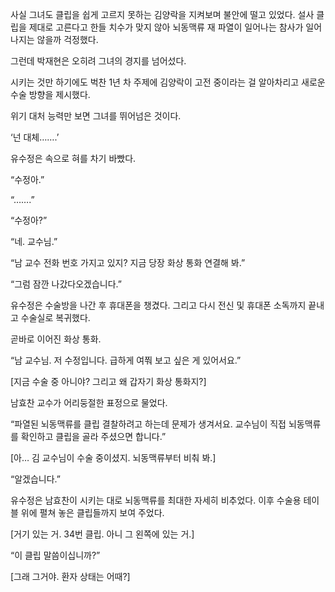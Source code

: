사실 그녀도 클립을 쉽게 고르지 못하는 김양락을 지켜보며 불안에 떨고 있었다. 설사 클립을 제대로 고른다고 한들 치수가 맞지 않아 뇌동맥류 재 파열이 일어나는 참사가 일어나지는 않을까 걱정했다.

그런데 박재현은 오히려 그녀의 경지를 넘어섰다.

시키는 것만 하기에도 벅찬 1년 차 주제에 김양락이 고전 중이라는 걸 알아차리고 새로운 수술 방향을 제시했다.

위기 대처 능력만 보면 그녀를 뛰어넘은 것이다.

‘넌 대체…….’

유수정은 속으로 혀를 차기 바빴다.

“수정아.”

“…….”

“수정아?”

“네. 교수님.”

“남 교수 전화 번호 가지고 있지? 지금 당장 화상 통화 연결해 봐.”

“그럼 잠깐 나갔다오겠습니다.”

유수정은 수술방을 나간 후 휴대폰을 챙겼다. 그리고 다시 전신 및 휴대폰 소독까지 끝내고 수술실로 복귀했다.

곧바로 이어진 화상 통화.

“남 교수님. 저 수정입니다. 급하게 여쭤 보고 싶은 게 있어서요.”

[지금 수술 중 아니야? 그리고 왜 갑자기 화상 통화지?]

남효찬 교수가 어리둥절한 표정으로 물었다.

“파열된 뇌동맥류를 클립 결찰하려고 하는데 문제가 생겨서요. 교수님이 직접 뇌동맥류를 확인하고 클립을 골라 주셨으면 합니다.”

[아… 김 교수님이 수술 중이셨지. 뇌동맥류부터 비춰 봐.]

“알겠습니다.”

유수정은 남효찬이 시키는 대로 뇌동맥류를 최대한 자세히 비추었다. 이후 수술용 테이블 위에 펼쳐 놓은 클립들까지 보여 주었다.

[거기 있는 거. 34번 클립. 아니 그 왼쪽에 있는 거.]

“이 클립 말씀이십니까?”

[그래 그거야. 환자 상태는 어때?]
